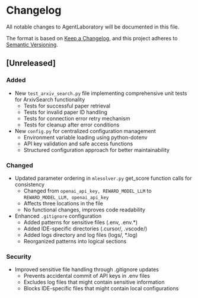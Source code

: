 # Changelog
All notable changes to AgentLaboratory will be documented in this file.

The format is based on [Keep a Changelog](https://keepachangelog.com/en/1.0.0/),
and this project adheres to [Semantic Versioning](https://semver.org/spec/v2.0.0.html).

## [Unreleased]

### Added
- New `test_arxiv_search.py` file implementing comprehensive unit tests for ArxivSearch functionality
  - Tests for successful paper retrieval
  - Tests for invalid paper ID handling
  - Tests for connection error retry mechanism
  - Tests for cleanup after error conditions
- New `config.py` for centralized configuration management
  - Environment variable loading using python-dotenv
  - API key validation and safe access functions
  - Structured configuration approach for better maintainability

### Changed
- Updated parameter ordering in `mlesolver.py` get_score function calls for consistency
  - Changed from `openai_api_key, REWARD_MODEL_LLM` to `REWARD_MODEL_LLM, openai_api_key`
  - Affects three locations in the file
  - No functional changes, improves code readability
- Enhanced `.gitignore` configuration
  - Added patterns for sensitive files (.env, .env.*)
  - Added IDE-specific directories (.cursor/, .vscode/)
  - Added logs directory and log files (logs/, *.log)
  - Reorganized patterns into logical sections

### Security
- Improved sensitive file handling through .gitignore updates
  - Prevents accidental commit of API keys in .env files
  - Excludes log files that might contain sensitive information
  - Blocks IDE-specific files that might contain local configurations 